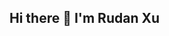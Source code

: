 ## Hi there 👋 I'm Rudan Xu

<!--
**Rudan-X/Rudan-X** is a ✨ _special_ ✨ repository because its `README.md` (this file) appears on your GitHub profile.

🎓 PhD student at University of Potsdam & MPI-Molecular Plant Physiology  
🌱 Research: Photosynthesis modeling, Genomic prediction, high-throughput phenotyping analysis
💻 Languages: R | Python | MATLAB  
📫 Contact: rudan.xu@uni-potsdam.de

📌 Featured Repositories:
- 🔬 [KineticGP](https://github.com/yourusername/KineticGP): Integrating kinetic photosynthesis models into genomic prediction
- 🌿 [HyperspectralML](https://github.com/Rudan-X/HyperspectralML): Leaf physiological trait prediction using PLSR and SVR models trained with hyperspectral reflectance 
